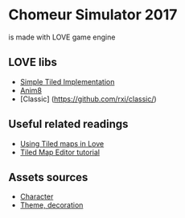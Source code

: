 # Chomeur Simulator 2017
is made with LOVE game engine

## LOVE libs
* [Simple Tiled Implementation](https://github.com/karai17/Simple-Tiled-Implementation)
* [Anim8](https://github.com/kikito/anim8)
* [Classic] (https://github.com/rxi/classic/)

## Useful related readings

* [Using Tiled maps in Love](http://lua.space/gamedev/using-tiled-maps-in-love)
* [Tiled Map Editor tutorial](https://gamedevelopment.tutsplus.com/tutorials/introduction-to-tiled-map-editor-a-platform-agnostic-tool-for-level-maps--gamedev-2838)

## Assets sources
* [Character](http://opengameart.org/content/classic-hero-and-baddies-pack)
* [Theme, decoration](http://opengameart.org/content/roguelike-modern-city-pack)
